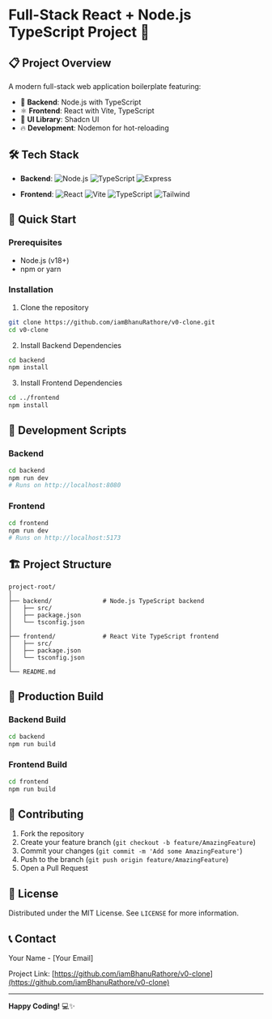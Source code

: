 # Full-Stack React + Node.js TypeScript Project 🚀

## 📋 Project Overview

A modern full-stack web application boilerplate featuring:

- 🔧 **Backend**: Node.js with TypeScript
- ⚛️ **Frontend**: React with Vite, TypeScript
- 🎨 **UI Library**: Shadcn UI
- 🔥 **Development**: Nodemon for hot-reloading

## 🛠 Tech Stack

- **Backend**:
  ![Node.js](https://img.shields.io/badge/Node.js-43853D?style=for-the-badge&logo=node.js&logoColor=white)
  ![TypeScript](https://img.shields.io/badge/TypeScript-007ACC?style=for-the-badge&logo=typescript&logoColor=white)
  ![Express](https://img.shields.io/badge/Express.js-404D59?style=for-the-badge)

- **Frontend**:
  ![React](https://img.shields.io/badge/React-20232A?style=for-the-badge&logo=react&logoColor=61DAFB)
  ![Vite](https://img.shields.io/badge/Vite-B73BFE?style=for-the-badge&logo=vite&logoColor=FFD62E)
  ![TypeScript](https://img.shields.io/badge/TypeScript-007ACC?style=for-the-badge&logo=typescript&logoColor=white)
  ![Tailwind](https://img.shields.io/badge/Tailwind_CSS-38B2AC?style=for-the-badge&logo=tailwind-css&logoColor=white)

## 🚦 Quick Start

### Prerequisites

- Node.js (v18+)
- npm or yarn

### Installation

1. Clone the repository

```bash
git clone https://github.com/iamBhanuRathore/v0-clone.git
cd v0-clone
```

2. Install Backend Dependencies

```bash
cd backend
npm install
```

3. Install Frontend Dependencies

```bash
cd ../frontend
npm install
```

## 🔧 Development Scripts

### Backend

```bash
cd backend
npm run dev
# Runs on http://localhost:8080
```

### Frontend

```bash
cd frontend
npm run dev
# Runs on http://localhost:5173
```

## 🏗 Project Structure

```
project-root/
│
├── backend/              # Node.js TypeScript backend
│   ├── src/
│   ├── package.json
│   └── tsconfig.json
│
├── frontend/             # React Vite TypeScript frontend
│   ├── src/
│   ├── package.json
│   └── tsconfig.json
│
└── README.md
```

## 🚀 Production Build

### Backend Build

```bash
cd backend
npm run build
```

### Frontend Build

```bash
cd frontend
npm run build
```

## 🤝 Contributing

1. Fork the repository
2. Create your feature branch (`git checkout -b feature/AmazingFeature`)
3. Commit your changes (`git commit -m 'Add some AmazingFeature'`)
4. Push to the branch (`git push origin feature/AmazingFeature`)
5. Open a Pull Request

## 📄 License

Distributed under the MIT License. See `LICENSE` for more information.

## 📞 Contact

Your Name - [Your Email]

Project Link: [https://github.com/iamBhanuRathore/v0-clone](https://github.com/iamBhanuRathore/v0-clone)

---

**Happy Coding!** 💻✨
